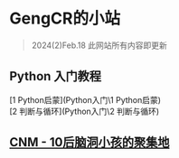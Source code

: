 # GengCR的小站
> 2024(2)Feb.18 此网站所有内容即更新
## Python 入门教程
[1 Python启蒙](Python入门\1 Python启蒙)
<br>
[2 判断与循环](Python入门\2 判断与循环)
<br>

## [CNM - 10后脑洞小孩的聚集地](cnm)
